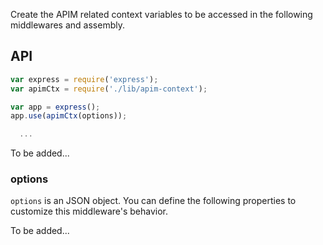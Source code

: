 Create the APIM related context variables to be accessed in the following
middlewares and assembly.

## API
```js
var express = require('express');
var apimCtx = require('./lib/apim-context');

var app = express();
app.use(apimCtx(options));

  ...
```

To be added...

### options
`options` is an JSON object. You can define the following properties to
customize this middleware's behavior.

To be added...

